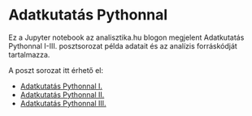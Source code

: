 # Adatkutatás Pythonnal

Ez a Jupyter notebook az analisztika.hu blogon megjelent Adatkutatás Pythonnal I-III. posztsorozat példa adatait és az analízis forráskódját tartalmazza.

A poszt sorozat itt érhető el:

- [Adatkutatás Pythonnal I.](https://www.analisztika.hu/2025/09/16/adatkutatas-pythonnal-i/)
- [Adatkutatás Pythonnal II.](https://www.analisztika.hu/2025/09/26/adatkutatas-pythonnal-ii/)
- [Adatkutatás Pythonnal III.](https://www.analisztika.hu/2025/10/17/adatkutatas-pythonnal-iii/)
